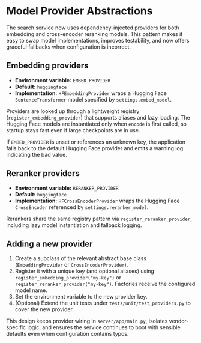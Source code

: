 # Model Provider Abstractions

The search service now uses dependency-injected providers for both embedding and cross-encoder reranking models. This pattern makes it easy to swap model implementations, improves testability, and now offers graceful fallbacks when configuration is incorrect.

## Embedding providers

* **Environment variable:** `EMBED_PROVIDER`
* **Default:** `huggingface`
* **Implementation:** `HFEmbeddingProvider` wraps a Hugging Face `SentenceTransformer` model specified by `settings.embed_model`.

Providers are looked up through a lightweight registry (`register_embedding_provider`) that supports aliases and lazy loading. The Hugging Face models are instantiated only when `encode` is first called, so startup stays fast even if large checkpoints are in use.

If `EMBED_PROVIDER` is unset or references an unknown key, the application falls back to the default Hugging Face provider and emits a warning log indicating the bad value.

## Reranker providers

* **Environment variable:** `RERANKER_PROVIDER`
* **Default:** `huggingface`
* **Implementation:** `HFCrossEncoderProvider` wraps the Hugging Face `CrossEncoder` referenced by `settings.reranker_model`.

Rerankers share the same registry pattern via `register_reranker_provider`, including lazy model instantiation and fallback logging.

## Adding a new provider

1. Create a subclass of the relevant abstract base class (`EmbeddingProvider` or `CrossEncoderProvider`).
2. Register it with a unique key (and optional aliases) using `register_embedding_provider("my-key")` or `register_reranker_provider("my-key")`. Factories receive the configured model name.
3. Set the environment variable to the new provider key.
4. (Optional) Extend the unit tests under `tests/unit/test_providers.py` to cover the new provider.

This design keeps provider wiring in `server/app/main.py`, isolates vendor-specific logic, and ensures the service continues to boot with sensible defaults even when configuration contains typos.
